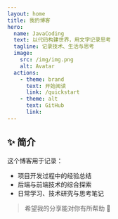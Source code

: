 ```yaml
---
layout: home
title: 我的博客
hero:
  name: JavaCoding
  text: 以代码构建世界，用文字记录思考
  tagline: 记录技术、生活与思考
  image:
    src: /img/img.png
    alt: Avatar
  actions:
    - theme: brand
      text: 开始阅读
      link: /quickstart
    - theme: alt
      text: GitHub
      link: 
---
```


## ✨ 简介

这个博客用于记录：

- 项目开发过程中的经验总结
- 后端与前端技术的综合探索
- 日常学习、技术研究与思考笔记

> 希望我的分享能对你有所帮助 🙌